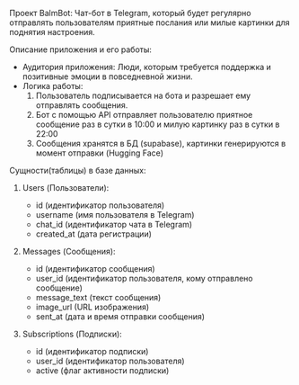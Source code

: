 Проект BalmBot:
Чат-бот в Telegram, который будет регулярно отправлять пользователям приятные послания или милые картинки для поднятия настроения.

Описание приложения и его работы:
- Аудитория приложения: Люди, которым требуется поддержка и позитивные эмоции в повседневной жизни.
- Логика работы:
  1. Пользователь подписывается на бота и разрешает ему отправлять сообщения.
  2. Бот c помощью API отправляет пользователю приятное сообщение раз в сутки в 10:00 и милую картинку раз в сутки в 22:00
  3. Сообщения хранятся в БД (supabase), картинки генерируются в момент отправки (Hugging Face)

Сущности(таблицы) в базе данных:
1. Users (Пользователи):
   - id (идентификатор пользователя)
   - username (имя пользователя в Telegram)
   - chat_id (идентификатор чата в Telegram)
   - created_at (дата регистрации)

2. Messages (Сообщения):
   - id (идентификатор сообщения)
   - user_id (идентификатор пользователя, кому отправлено сообщение)
   - message_text (текст сообщения)
   - image_url (URL изображения)
   - sent_at (дата и время отправки сообщения)

3. Subscriptions (Подписки):
   - id (идентификатор подписки)
   - user_id (идентификатор пользователя)
   - active (флаг активности подписки)
